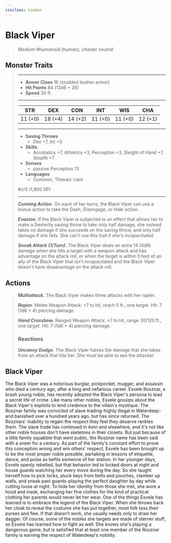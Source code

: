 ```yaml
---
cssclass: kanban
---
```


# Black Viper
>*Medium #humanoid (human), chaotic neutral*
## Monster Traits
>___
>- **Armor Class** 16 (studded leather armor)
>- **Hit Points** 84 (13d8 + 26)
>- **Speed** 30 ft.
>___
>|STR|DEX|CON|INT|WIS|CHA|
>|:---:|:---:|:---:|:---:|:---:|:---:|
>|11 (+0)|18 (+4)|14 (+2)|11 (+0)|11 (+0)|12 (+1)|
>___
>- **Saving Throws**
>	 - Dex +7, Int +3
>- **Skills**
>	 - Acrobatics +7, Athletics +3, Perception +3, Sleight of Hand +7, Stealth +7
>- **Senses**
>	 - passive Perception 13
>- **Languages**
>	 - Common, Thieves' cant
>
> #cr5 (1,800 XP)
>___
>***Cunning Action.*** On each of her turns, the Black Viper can use a bonus action to take the Dash, Disengage, or Hide action.  
>
>***Evasion.*** If the Black Viper is subjected to an effect that allows her to make a Dexterity saving throw to take only half damage, she instead takes no damage if she succeeds on the saving throw, and only half damage if she fails. She can't use this trait if she's incapacitated.  
>
>***Sneak Attack (1/Turn).*** The Black Viper deals an extra 14 (4d6) damage when she hits a target with a weapon attack and has advantage on the attack roll, or when the target is within 5 feet of an ally of the Black Viper that isn't incapacitated and the Black Viper doesn't have disadvantage on the attack roll.  
>
## Actions
>***Multiattack.*** The Black Viper makes three attacks with her rapier.  
>
>***Rapier.*** Melee Weapon Attack: +7 to hit, reach 5 ft., one target. Hit: 7 (1d8 + 4) piercing damage.  
>
>***Hand Crossbow.*** Ranged Weapon Attack: +7 to hit, range 30/120 ft., one target. Hit: 7 (1d6 + 4) piercing damage.  
>
>### Reactions
>***Uncanny Dodge.*** The Black Viper halves the damage that she takes from an attack that hits her. She must be able to see the attacker.
## Black Viper
The Black Viper was a notorious burglar, pickpocket, mugger, and assassin who died a century ago, after a long and nefarious career. Esvele Rosznar, a brash young noble, has recently adopted the Black Viper's persona to lead a secret life of crime. Like many other nobles, Esvele gossips about the Black Viper's exploits to lend credence to the villain's mystique.
The Rosznar family was convicted of slave trading-highly illegal in Waterdeep-and banished over a hundred years ago, but has since returned. The Rosznars' inability to regain the respect they feel they deserve rankles them. The slave trade has continued in Amn and elsewhere, and it's not like other noble houses don't have skeletons in their closets. But just because of a little family squabble that went public, the Rosznar name has been said with a sneer for a century. As part of the family's constant effort to prove this conception wrong and win others' respect, Esvele has been brought up to be the most proper noble possible, partaking in lessons of etiquette, dance, and poise as befits someone of her station.
In her younger days, Esvele openly rebelled, but that behavior led to locked doors at night and house guards watching her every move during the day. So she taught herself how to pick locks, pluck keys from belts and pouches, clamber up walls, and sneak past guards-playing the perfect daughter by day while cutting loose at night. To hide her identity from those she met, she wore a hood and mask, exchanging her fine clothes for the kind of practical clothing her parents would never let her wear.
One of the things Esvele has learned is to embrace the legend of the Black Viper. When she throws back her cloak to reveal the costume she has put together, most folk toss their purses and flee. If that doesn't work, she usually needs only to draw her dagger. Of course, some of the nobles she targets are made of sterner stuff, so Esvele has learned how to fight as well. She knows she's playing a dangerous game, but is satisfied that at least one member of the Rosznar family is earning the respect of Waterdeep's nobility.